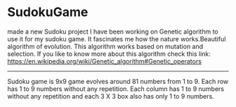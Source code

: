 # SudokuGame
made a new Sudoku project
I have been working on Genetic algorithm to use it for my sudoku game. 
It fascinates me how the nature works.Beautiful algorithm of evolution.
This algorithm works based on mutation and selection.
If you like to know more about this algorithm check this link: https://en.wikipedia.org/wiki/Genetic_algorithm#Genetic_operators
_______________________________________________________________________________________________________________________________
Sudoku game is 9x9 game evolves around 81 numbers from 1 to 9.
Each row has 1 to 9 numbers without any repetition.
Each column has 1 to 9 numbers without any repetition and each 3 X 3 box also has only 1 to 9 numbers. 
